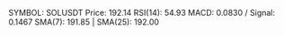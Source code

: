 SYMBOL: SOLUSDT
Price: 192.14
RSI(14): 54.93
MACD: 0.0830 / Signal: 0.1467
SMA(7): 191.85 | SMA(25): 192.00
